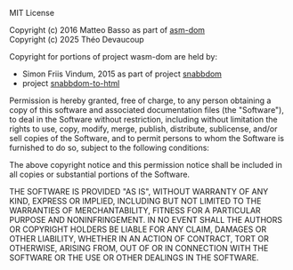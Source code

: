 MIT License

Copyright (c) 2016 Matteo Basso as part of [asm-dom](https://github.com/mbasso/asm-dom)<br/>
Copyright (c) 2025 Théo Devaucoup

Copyright for portions of project wasm-dom are held by:

- Simon Friis Vindum, 2015 as part of project [snabbdom](https://github.com/snabbdom/snabbdom)
- project [snabbdom-to-html](https://github.com/snabbdom/snabbdom-to-html)

Permission is hereby granted, free of charge, to any person obtaining a copy
of this software and associated documentation files (the "Software"), to deal
in the Software without restriction, including without limitation the rights
to use, copy, modify, merge, publish, distribute, sublicense, and/or sell
copies of the Software, and to permit persons to whom the Software is
furnished to do so, subject to the following conditions:

The above copyright notice and this permission notice shall be included in all
copies or substantial portions of the Software.

THE SOFTWARE IS PROVIDED "AS IS", WITHOUT WARRANTY OF ANY KIND, EXPRESS OR
IMPLIED, INCLUDING BUT NOT LIMITED TO THE WARRANTIES OF MERCHANTABILITY,
FITNESS FOR A PARTICULAR PURPOSE AND NONINFRINGEMENT. IN NO EVENT SHALL THE
AUTHORS OR COPYRIGHT HOLDERS BE LIABLE FOR ANY CLAIM, DAMAGES OR OTHER
LIABILITY, WHETHER IN AN ACTION OF CONTRACT, TORT OR OTHERWISE, ARISING FROM,
OUT OF OR IN CONNECTION WITH THE SOFTWARE OR THE USE OR OTHER DEALINGS IN THE
SOFTWARE.
